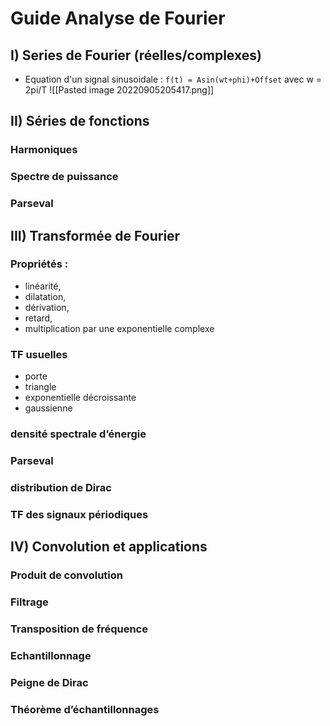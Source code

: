 # Guide Analyse de Fourier

## I) Series de Fourier (réelles/complexes)
* Equation d'un signal sinusoidale :
`f(t) = Asin(wt+phi)+Offset`
avec w = 2pi/T 
![[Pasted image 20220905205417.png]]

## II) Séries de fonctions

### Harmoniques

### Spectre de puissance

### Parseval
	
## III) Transformée de Fourier

### Propriétés : 
* linéarité, 
* dilatation, 
* dérivation, 
* retard, 
* multiplication par une exponentielle complexe

### TF usuelles 
* porte
* triangle
* exponentielle décroissante
* gaussienne

### densité spectrale d’énergie

### Parseval

### distribution de Dirac

### TF des signaux périodiques

## IV) Convolution et applications

### Produit de convolution

### Filtrage

### Transposition de fréquence

### Echantillonnage

### Peigne de Dirac

### Théorème d’échantillonnages

